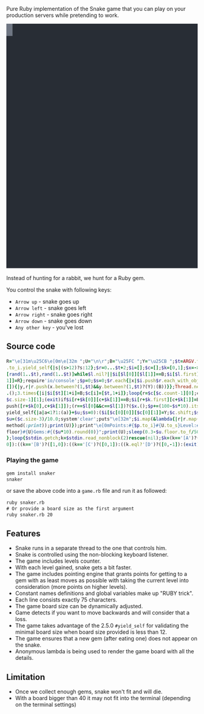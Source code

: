 Pure Ruby implementation of the Snake game that you can play on your production servers while pretending to work.

<p align="center">
  <img src="./demo.svg">
</p>

Instead of hunting for a rabbit, we hunt for a Ruby gem.

You control the snake with following keys:

- `Arrow up` - snake goes up
- `Arrow left` - snake goes left
- `Arrow right` - snake goes right
- `Arrow down` - snake goes down
- `Any other key` - you've lost

## Source code

```ruby
R="\e[31m\u25C6\e[0m\e[32m ";U="\n\r";B="\u25FC ";Y="\u25CB ";$t=ARGV.first
.to_i.yield_self{|s|(s>12)?s:12};$r=0...$t+2;$i=[];$c=[];$k=[0,1];$x=->{$l=
[rand(1..$t),rand(1..$t)]while$l.nil?||$i[$l[0]][$l[1]]==B;$i[$l.first][$l[
1]]=R};require'io/console';$p=0;$s=0;$r.each{|x|$i.push$r.each_with_object(
[]){|y,r|r.push(x.between?(1,$t)&&y.between?(1,$t)?(Y):(B))}};Thread.new{$x
.();3.times{|i|$i[$t][1+i]=B;$c[i]=[$t,1+i]};loop{r=$c[$c.count-1][0];c=$c[
$c.size-1][1];(exit)if$i[r+$k[0]][c+$k[1]]==B;$i[r+$k.first][c+$k[1]]=B;$c.
push([r+$k[0],c+$k[1]]);(r==$l[0]&&c==$l[1])?($x.();$p+=(100-$s*10).itself.
yield_self{|a|a<1?1:(a)}+$u;$s=0):($i[$c[0][0]][$c[0][1]]=Y;$c.shift;$s+=1)
$u=($c.size-3)/10.0;system'clear';puts"\e[32m";$i.map(&lambda{|r|r.map(&$s.
method(:print));print(U)});print"\e[0mPoints:#{$p.to_i}#{U.to_s}Level:#{$u.
floor}#{U}Gems:#{($u*10).round(0)}";print(U);sleep(0.3-$u.floor.to_f/50.0)}
};loop{$stdin.getch;k=$stdin.read_nonblock(2)rescue(nil);$k=(k=='[A')?([-1,
0]):((k=='[B')?([1,0]):((k=='[C')?([0,1]):((k.eql?'[D')?([0,-1]):(exit))))}
```

### Playing the game 

```
gem install snaker
snaker
```

or save the above code into a `game.rb` file and run it as followed:

```
ruby snaker.rb
# Or provide a board size as the first argument
ruby snaker.rb 20
```

## Features

- Snake runs in a separate thread to the one that controls him.
- Snake is controlled using the non-blocking keyboard listener.
- The game includes levels counter.
- With each level gained, snake gets a bit faster.
- The game includes pointing engine that grants points for getting to a gem with as least moves as possible with taking the current level into consideration (more points on higher levels).
- Constant names definitions and global variables make up "RUBY trick".
- Each line consists exactly 75 characters.
- The game board size can be dynamically adjusted.
- Game detects if you want to move backwards and will consider that a loss.
- The game takes advantage of the 2.5.0 ```#yield_self``` for validating the minimal board size when board size provided is less than 12.
- The game ensures that a new gem (after eating one) does not appear on the snake.
- Anonymous lambda is being used to render the game board with all the details.

## Limitation

- Once we collect enough gems, snake won't fit and will die.
- With a board bigger than 40 it may not fit into the terminal (depending on the terminal settings)
